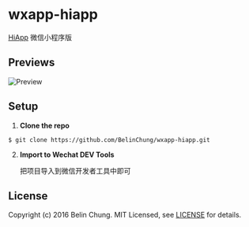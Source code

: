 # wxapp-hiapp
[HiApp](https://github.com/BelinChung/HiApp) 微信小程序版

## Previews
  ![Preview](https://github.com/BelinChung/wxapp-hiapp/blob/master/demo/demo_v0.1.gif)

## Setup

1. **Clone the repo**

  ```
  $ git clone https://github.com/BelinChung/wxapp-hiapp.git
  ```

2. **Import to Wechat DEV Tools**

    把项目导入到微信开发者工具中即可

## License

Copyright (c) 2016 Belin Chung. MIT Licensed, see [LICENSE](https://github.com/BelinChung/wxapp-hiapp/blob/master/LICENSE) for details.
